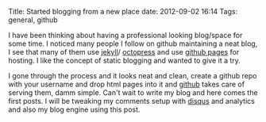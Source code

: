 Title: Started blogging from a new place
date: 2012-09-02 16:14
Tags: general, github

<summary>
  <p>
   I have been thinking about having a professional looking blog/space for
   some time. I noticed many people I follow on github maintaining a
   neat blog, I see that many of them
   use <a href="https://github.com/mojombo/jekyll">jekyll<a>/
        <a href="http://octopress.org">octopress</a> and use
  <a href="http://pages.github.com/"> github pages</a> for hosting. I like the concept of static blogging and
   wanted to give it a try.
  </p>
</summary>

<section>
  <p>
    I gone through the process and it looks neat and clean, create a
    github repo with your username and drop html pages into it and <a href="http://www.github.com/"> github</a> takes care of serving them,
    damm simple. Can't wait to write my blog and here comes the first
    posts. I will be tweaking my comments setup with <a href="http://disqus.com/"> disqus</a> and
    analytics and also my blog engine using this post.
  </p>
 <section>
